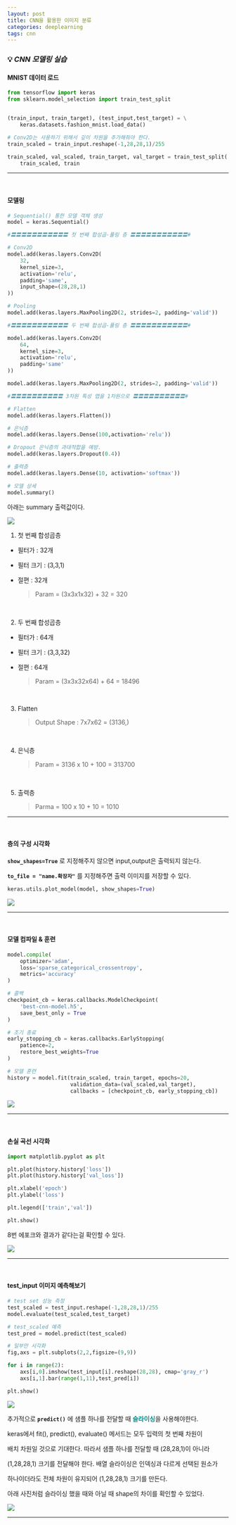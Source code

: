 ```yaml
---
layout: post
title: CNN을 활용한 이미지 분류
categories: deeplearning
tags: cnn
---
```


### 💡 ***CNN 모델링 실습***

#### MNIST 데이터 로드
```python
from tensorflow import keras
from sklearn.model_selection import train_test_split


(train_input, train_target), (test_input,test_target) = \
    keras.datasets.fashion_mnist.load_data()

# Conv2D는 사용하기 위해서 깊이 차원을 추가해줘야 한다.
train_scaled = train_input.reshape(-1,28,28,1)/255

train_scaled, val_scaled, train_target, val_target = train_test_split(
    train_scaled, train
```
---

<br>

#### 모델링
```python
# Sequential() 통한 모델 객체 생성
model = keras.Sequential()

#〓〓〓〓〓〓〓〓〓〓〓 첫 번째 합성곱-풀링 층 〓〓〓〓〓〓〓〓〓〓〓#

# Conv2D
model.add(keras.layers.Conv2D(
    32,
    kernel_size=3,
    activation='relu',
    padding='same',
    input_shape=(28,28,1)
))

# Pooling
model.add(keras.layers.MaxPooling2D(2, strides=2, padding='valid'))

#〓〓〓〓〓〓〓〓〓〓〓 두 번째 합성곱-풀링 층 〓〓〓〓〓〓〓〓〓〓〓#

model.add(keras.layers.Conv2D(
    64,
    kernel_size=3,
    activation='relu',
    padding='same'    
))

model.add(keras.layers.MaxPooling2D(2, strides=2, padding='valid'))

#〓〓〓〓〓〓〓〓〓〓 3차원 특성 맵을 1차원으로 〓〓〓〓〓〓〓〓〓〓#

# Flatten
model.add(keras.layers.Flatten())

# 은닉층
model.add(keras.layers.Dense(100,activation='relu'))

# Dropout 은닉층의 과대적합을 예방.
model.add(keras.layers.Dropout(0.4))

# 출력층
model.add(keras.layers.Dense(10, activation='softmax'))

# 모델 상세
model.summary()
```

아래는 summary 출력값이다.

<img src="/assets/img/django/cnn6.png">

1. 첫 번째 합성곱층
- 필터가 : 32개
- 필터 크기 : (3,3,1)
- 절편 : 32개

    > Param = (3x3x1x32) + 32 = 320

<br>

2. 두 번째 합성곱층
- 필터가 : 64개
- 필터 크기 : (3,3,32)
- 절편 : 64개

    > Param = (3x3x32x64) + 64 = 18496      

<br>

3. Flatten
    > Output Shape : 7x7x62 = (3136,)

<br>

4. 은닉층 

    > Param = 3136 x 10 + 100 = 313700

<br>

5. 출력층

    > Parma = 100 x 10 + 10 = 1010

---

<br>

#### 층의 구성 시각화

**`show_shapes=True`** 로 지정해주지 않으면 input,output은 출력되지 않는다.

**`to_file = "name.확장자"`** 를 지정해주면 출력 이미지를 저장할 수 있다.


```python
keras.utils.plot_model(model, show_shapes=True)
```

<img src="/assets/img/django/cnn7.png">

---

<br>

#### 모델 컴파일 & 훈련
```python
model.compile(
    optimizer='adam',
    loss='sparse_categorical_crossentropy',
    metrics='accuracy'
)

# 콜백
checkpoint_cb = keras.callbacks.ModelCheckpoint(
    'best-cnn-model.h5',
    save_best_only = True
)

# 조기 종료
early_stopping_cb = keras.callbacks.EarlyStopping(
    patience=2,
    restore_best_weights=True
)

# 모델 훈련
history = model.fit(train_scaled, train_target, epochs=20,
                    validation_data=(val_scaled,val_target),
                    callbacks = [checkpoint_cb, early_stopping_cb])
```
<img src="/assets/img/django/cnn9.png">

---

<br>

#### 손실 곡선 시각화
```python
import matplotlib.pyplot as plt

plt.plot(history.history['loss'])
plt.plot(history.history['val_loss'])

plt.xlabel('epoch')
plt.ylabel('loss')

plt.legend(['train','val'])

plt.show()
```

8번 에포크와 결과가 같다는걸 확인할 수 있다.

<img src="/assets/img/django/cnn8.png">

---

<br>

#### test_input 이미지 예측해보기
```python
# test set 성능 측정
test_scaled = test_input.reshape(-1,28,28,1)/255
model.evaluate(test_scaled,test_target)

# test_scaled 예측
test_pred = model.predict(test_scaled)

# 일부만 시각화
fig,axs = plt.subplots(2,2,figsize=(9,9))

for i in range(2):
    axs[i,0].imshow(test_input[i].reshape(28,28), cmap='gray_r')
    axs[i,1].bar(range(1,11),test_pred[i])

plt.show()
```
<img src="/assets/img/django/cnn10.png">

추가적으로 **`predict()`** 에 샘플 하나를 전달할 때 <span style="color:#008B8B">**슬라이싱**</span>을 사용해야한다.

keras에서 fit(), predict(), evaluate() 메서드는 모두 입력의 첫 번째 차원이

배치 차원일 것으로 기대한다. 따라서 샘플 하나를 전달할 때 (28,28,1)이 아니라

(1,28,28,1) 크기를 전달해야 한다. 배열 슬라이싱은 인덱싱과 다르게 선택된 원소가

하나이더라도 전체 차원이 유지되어 (1,28,28,1) 크기를 만든다.

아래 사진처럼 슬라이싱 했을 때와 아닐 때 shape의 차이를 확인할 수 있었다.

<img src="/assets/img/django/cnn11.png">

---